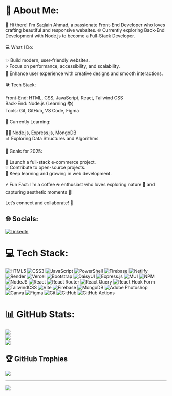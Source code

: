 # 💫 About Me:
👋 Hi there! I'm Saqlain Ahmad, a passionate Front-End Developer who loves crafting beautiful and responsive websites. 🌐 Currently exploring Back-End Development with Node.js to become a Full-Stack Developer.<br><br>💻 What I Do:<br><br>✨ Build modern, user-friendly websites.<br>⚡ Focus on performance, accessibility, and scalability.<br>🌟 Enhance user experience with creative designs and smooth interactions.<br><br>🛠️ Tech Stack:<br><br>Front-End: HTML, CSS, JavaScript, React, Tailwind CSS<br>Back-End: Node.js (Learning 📚)<br>Tools: Git, GitHub, VS Code, Figma<br><br>🌱 Currently Learning:<br><br>🧑‍💻 Node.js, Express.js, MongoDB<br>📊 Exploring Data Structures and Algorithms<br><br>🎯 Goals for 2025:<br><br>🚀 Launch a full-stack e-commerce project.<br>💡 Contribute to open-source projects.<br>🧠 Keep learning and growing in web development.<br><br>⚡ Fun Fact: I’m a coffee ☕ enthusiast who loves exploring nature 🌿 and capturing aesthetic moments 📸!<br><br>Let’s connect and collaborate! 🤝


## 🌐 Socials:
[![LinkedIn](https://img.shields.io/badge/LinkedIn-%230077B5.svg?logo=linkedin&logoColor=white)](https://linkedin.com/in/saqlain-ahmad-632166272) 

# 💻 Tech Stack:
![HTML5](https://img.shields.io/badge/html5-%23E34F26.svg?style=flat&logo=html5&logoColor=white) ![CSS3](https://img.shields.io/badge/css3-%231572B6.svg?style=flat&logo=css3&logoColor=white) ![JavaScript](https://img.shields.io/badge/javascript-%23323330.svg?style=flat&logo=javascript&logoColor=%23F7DF1E) ![PowerShell](https://img.shields.io/badge/PowerShell-%235391FE.svg?style=flat&logo=powershell&logoColor=white) ![Firebase](https://img.shields.io/badge/firebase-%23039BE5.svg?style=flat&logo=firebase) ![Netlify](https://img.shields.io/badge/netlify-%23000000.svg?style=flat&logo=netlify&logoColor=#00C7B7) ![Render](https://img.shields.io/badge/Render-%46E3B7.svg?style=flat&logo=render&logoColor=white) ![Vercel](https://img.shields.io/badge/vercel-%23000000.svg?style=flat&logo=vercel&logoColor=white) ![Bootstrap](https://img.shields.io/badge/bootstrap-%238511FA.svg?style=flat&logo=bootstrap&logoColor=white) ![DaisyUI](https://img.shields.io/badge/daisyui-5A0EF8?style=flat&logo=daisyui&logoColor=white) ![Express.js](https://img.shields.io/badge/express.js-%23404d59.svg?style=flat&logo=express&logoColor=%2361DAFB) ![MUI](https://img.shields.io/badge/MUI-%230081CB.svg?style=flat&logo=mui&logoColor=white) ![NPM](https://img.shields.io/badge/NPM-%23CB3837.svg?style=flat&logo=npm&logoColor=white) ![NodeJS](https://img.shields.io/badge/node.js-6DA55F?style=flat&logo=node.js&logoColor=white) ![React](https://img.shields.io/badge/react-%2320232a.svg?style=flat&logo=react&logoColor=%2361DAFB) ![React Router](https://img.shields.io/badge/React_Router-CA4245?style=flat&logo=react-router&logoColor=white) ![React Query](https://img.shields.io/badge/-React%20Query-FF4154?style=flat&logo=react%20query&logoColor=white) ![React Hook Form](https://img.shields.io/badge/React%20Hook%20Form-%23EC5990.svg?style=flat&logo=reacthookform&logoColor=white) ![TailwindCSS](https://img.shields.io/badge/tailwindcss-%2338B2AC.svg?style=flat&logo=tailwind-css&logoColor=white) ![Vite](https://img.shields.io/badge/vite-%23646CFF.svg?style=flat&logo=vite&logoColor=white) ![Firebase](https://img.shields.io/badge/firebase-a08021?style=flat&logo=firebase&logoColor=ffcd34) ![MongoDB](https://img.shields.io/badge/MongoDB-%234ea94b.svg?style=flat&logo=mongodb&logoColor=white) ![Adobe Photoshop](https://img.shields.io/badge/adobe%20photoshop-%2331A8FF.svg?style=flat&logo=adobe%20photoshop&logoColor=white) ![Canva](https://img.shields.io/badge/Canva-%2300C4CC.svg?style=flat&logo=Canva&logoColor=white) ![Figma](https://img.shields.io/badge/figma-%23F24E1E.svg?style=flat&logo=figma&logoColor=white) ![Git](https://img.shields.io/badge/git-%23F05033.svg?style=flat&logo=git&logoColor=white) ![GitHub](https://img.shields.io/badge/github-%23121011.svg?style=flat&logo=github&logoColor=white) ![GitHub Actions](https://img.shields.io/badge/github%20actions-%232671E5.svg?style=flat&logo=githubactions&logoColor=white)
# 📊 GitHub Stats:
![](https://github-readme-stats.vercel.app/api?username=SaqlainAhmad786&theme=dark&hide_border=false&include_all_commits=true&count_private=false)<br/>
![](https://github-readme-streak-stats.herokuapp.com/?user=SaqlainAhmad786&theme=dark&hide_border=false)<br/>
![](https://github-readme-stats.vercel.app/api/top-langs/?username=SaqlainAhmad786&theme=dark&hide_border=false&include_all_commits=true&count_private=false&layout=compact)

## 🏆 GitHub Trophies
![](https://github-profile-trophy.vercel.app/?username=SaqlainAhmad786&theme=radical&no-frame=false&no-bg=true&margin-w=4)

---
[![](https://visitcount.itsvg.in/api?id=SaqlainAhmad786&icon=0&color=1)](https://visitcount.itsvg.in)

<!-- Proudly created with GPRM ( https://gprm.itsvg.in ) -->

